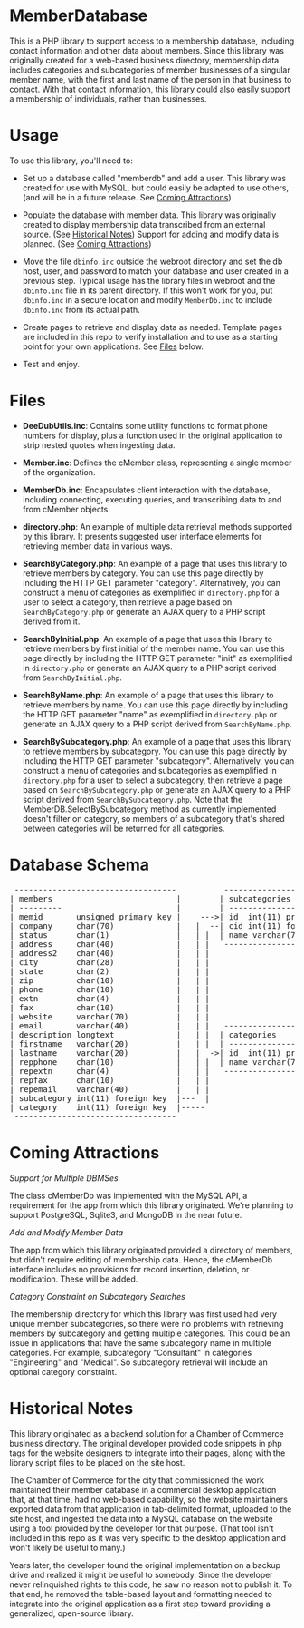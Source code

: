 # MemberDatabase
This is a PHP library to support access to a membership database, including contact information and other data about members. Since this library was originally created for a web-based business directory, membership data includes categories and subcategories of member businesses of a singular member name, with the first and last name of the person in that business to contact. With that contact information, this library could also easily support a membership of individuals, rather than businesses.

# Usage

To use this library, you'll need to:

* Set up a database called "memberdb" and add a user. This library was created for use with MySQL, but could easily be adapted to use others, (and will be in a future release. See [Coming Attractions](#ComingAttractions))

* Populate the database with member data. This library was originally created
to display membership data transcribed from an external source. (See [Historical Notes](#HistoricalNotes)) Support for adding and modify data is planned. (See [Coming Attractions](#ComingAttractions))

* Move the file `dbinfo.inc` outside the webroot directory and set the db host, user, and password to match your database and user created in a previous step. Typical usage has the library files in webroot and the `dbinfo.inc` file in its parent directory. If this won't work for you, put `dbinfo.inc` in a secure location and modify `MemberDb.inc` to include `dbinfo.inc` from its actual path.

* Create pages to retrieve and display data as needed. Template pages are included in this repo to verify installation and to use as a starting point for your own applications. See [Files](#Files) below.

* Test and enjoy.


<a name="Files"></a>
# Files

* **DeeDubUtils.inc**: Contains some utility functions to format phone numbers for display, plus a function used in the original application to strip nested quotes when ingesting data.

* **Member.inc**: Defines the cMember class, representing a single member of the organization.

* **MemberDb.inc**: Encapsulates client interaction with the database, including connecting, executing queries, and transcribing data to and from cMember objects.

* **directory.php**: An example of multiple data retrieval methods supported by this library. It presents suggested user interface elements for retrieving member data in various ways.

* **SearchByCategory.php**: An example of a page that uses this library to retrieve members by category. You can use this page directly by including the HTTP GET parameter "category". Alternatively, you can construct a menu of categories as exemplified in `directory.php` for a user to select a category, then retrieve a page based on `SearchByCategory.php` or generate an AJAX query to a PHP script derived from it.

* **SearchByInitial.php**: An example of a page that uses this library to retrieve members by first initial of the member name. You can use this page directly by including the HTTP GET parameter "init" as exemplified in `directory.php` or generate an AJAX query to a PHP script derived from `SearchByInitial.php`.

* **SearchByName.php**: An example of a page that uses this library to retrieve members by name. You can use this page directly by including the HTTP GET parameter "name" as exemplified in `directory.php` or generate an AJAX query to a PHP script derived from `SearchByName.php`.

* **SearchBySubcategory.php**: An example of a page that uses this library to retrieve members by subcategory. You can use this page directly by including the HTTP GET parameter "subcategory". Alternatively, you can construct a menu of categories and subcategories as exemplified in `directory.php` for a user to select a subcategory, then retrieve a page based on `SearchBySubcategory.php` or generate an AJAX query to a PHP script derived from `SearchBySubcategory.php`. Note that the MemberDB.SelectBySubcategory method as currently implemented doesn't filter on category, so members of a subcategory that's shared between categories will be returned for all categories.

# Database Schema

<pre>
 ----------------------------------          -------------------------
| members                          |        | subcategories           |
| ---------                        |        | ---------------         |
| memid       unsigned primary key |    --->| id  int(11) primary key |
| company     char(70)             |   |  --| cid int(11) foreign key |
| status      char(1)              |   | |  | name varchar(70)        |
| address     char(40)             |   | |   -------------------------
| address2    char(40)             |   | |
| city        char(28)             |   | |
| state       char(2)              |   | |
| zip         char(10)             |   | |
| phone       char(10)             |   | |
| extn        char(4)              |   | |
| fax         char(10)             |   | |
| website     varchar(70)          |   | |
| email       varchar(40)          |   | |   -------------------------
| description longtext             |   | |  | categories              |
| firstname   varchar(20)          |   | |  | ---------------         |
| lastname    varchar(20)          |   |  ->| id  int(11) primary key |
| repphone    char(10)             |   | |  | name varchar(70) unique |
| repextn     char(4)              |   | |   -------------------------
| repfax      char(10)             |   | |
| repemail    varchar(40)          |   | |
| subcategory int(11) foreign key  |---  |
| category    int(11) foreign key  |-----
 ----------------------------------
</pre>

<a name="ComingAttractions"></a>
# Coming Attractions

*Support for Multiple DBMSes*

The class cMemberDb was implemented with the MySQL API, a requirement
for the app from which this library originated. We're planning to
support PostgreSQL, Sqlite3, and MongoDB in the near future.

*Add and Modify Member Data*

The app from which this library originated provided a directory of
members, but didn't require editing of membership data. Hence, the
cMemberDb interface includes no provisions for record insertion,
deletion, or modification. These will be added.

*Category Constraint on Subcategory Searches*

The membership directory for which this library was first used had
very unique member subcategories, so there were no problems with
retrieving members by subcategory and getting multiple categories.
This could be an issue in applications that have the same subcategory
name in multiple categories. For example, subcategory "Consultant" in 
categories "Engineering" and "Medical". So subcategory retrieval will
include an optional category constraint.

<a name="HistoricalNotes"></a>
# Historical Notes

This library originated as a backend solution for a Chamber of Commerce
business directory. The original developer provided code snippets in php
tags for the website designers to integrate into their pages, along with 
the library script files to be placed on the site host. 

The Chamber of Commerce for the city that commissioned the work maintained
their member database in a commercial desktop application that, at that time, 
had no web-based capability, so the website maintainers exported data from
that application in tab-delimited format, uploaded to the site host, and 
ingested the data into a MySQL database on the website using a tool provided 
by the developer for that purpose. (That tool isn't included in this repo as 
it was very specific to the desktop application and won't likely be useful to 
many.)

Years later, the developer found the original implementation on a backup
drive and realized it might be useful to somebody. Since the developer
never relinquished rights to this code, he saw no reason not to publish it.
To that end, he removed the table-based layout and formatting needed to 
integrate into the original application as a first step toward providing a 
generalized, open-source library. 
